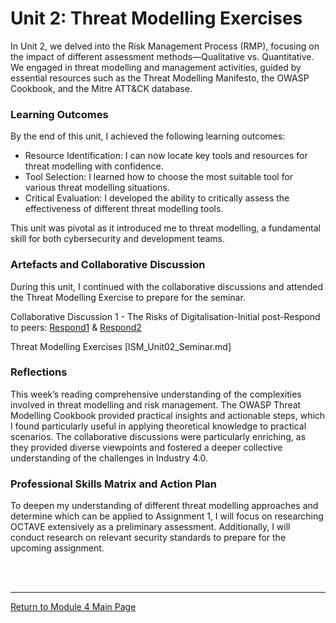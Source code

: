 # Unit 2: Threat Modelling Exercises

In Unit 2, we delved into the Risk Management Process (RMP), focusing on the impact of different assessment methods—Qualitative vs. Quantitative. We engaged in threat modelling and management activities, guided by essential resources such as the Threat Modelling Manifesto, the OWASP Cookbook, and the Mitre ATT&CK database.

### Learning Outcomes
By the end of this unit, I achieved the following learning outcomes:

 - Resource Identification: I can now locate key tools and resources for threat modelling with confidence.
 - Tool Selection: I learned how to choose the most suitable tool for various threat modelling situations.
 - Critical Evaluation: I developed the ability to critically assess the effectiveness of different threat modelling tools.

This unit was pivotal as it introduced me to threat modelling, a fundamental skill for both cybersecurity and development teams.


### Artefacts and Collaborative Discussion 
During this unit, I continued with the collaborative discussions and attended the Threat Modelling Exercise to prepare for the seminar.

Collaborative Discussion 1 - The Risks of Digitalisation-Initial post-Respond to peers: [Respond1](ISM_Unit02_Respond1.pdf) & [Respond2](ISM_Unit02_Respond2.pdf)

Threat Modelling Exercises [ISM_Unit02_Seminar.md]

### Reflections
This week’s reading comprehensive understanding of the complexities involved in threat modelling and risk management.  The OWASP Threat Modelling Cookbook provided practical insights and actionable steps, which I found particularly useful in applying theoretical knowledge to practical scenarios.  The collaborative discussions were particularly enriching, as they provided diverse viewpoints and fostered a deeper collective understanding of the challenges in Industry 4.0.

### Professional Skills Matrix and Action Plan
To deepen my understanding of different threat modelling approaches and determine which can be applied to Assignment 1, I will focus on researching OCTAVE extensively as a preliminary assessment. Additionally, I will conduct research on relevant security standards to prepare for the upcoming assignment.

<br><br>


--- 

[Return to Module 4 Main Page](ISM_main.md)
